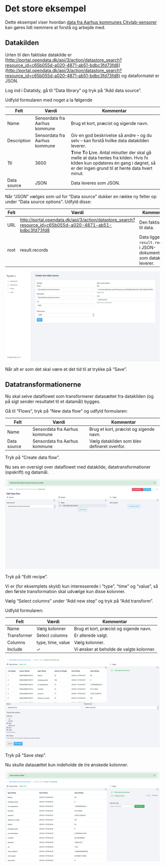 # Det store eksempel

Dette eksempel viser hvordan [data fra Aarhus kommunes
Citylab-sensorer](https://portal.opendata.dk/dataset/sensordata/resource/c65b055d-a020-4871-ab51-bdbc3fd73fd8)
kan gøres lidt nemmere at forstå og arbejde med.

## Datakilden

Urlen til den faktiske datakilde er
[http://portal.opendata.dk/api/3/action/datastore_search?resource_id=c65b055d-a020-4871-ab51-bdbc3fd73fd8](http://portal.opendata.dk/api/3/action/datastore_search?resource_id=c65b055d-a020-4871-ab51-bdbc3fd73fd8)
og dataformatet er JSON.

Log ind i Datatidy, gå til “Data library” og tryk på “Add data source”.

Udfyld formularen med noget a la følgende

| Felt        | Værdi                         | Kommentar                                                                                                                                                                                 |
|-------------|-------------------------------|-------------------------------------------------------------------------------------------------------------------------------------------------------------------------------------------|
| Name        | Sensordata fra Aarhus kommune | Brug et kort, præcist og sigende navn.                                                                                                                                                    |
| Description | Sensordata fra Aarhus kommune | Giv en god beskrivelse så andre – og du selv – kan forstå hvilke data datakilden leverer.                                                                                                 |
| Ttl         | 3600                          | **T**ime **T**o **L**ive. Antal minutter der skal gå melle at data hentes fra kilden. Hvis fx kilden kun opdateres én gang i døgnet, så er der ingen grund til at hente data hvert minut. |
| Data source | JSON                          | Data leveres som JSON.                                                                                                                                                                    |

Når “JSON” vælges som ud for “Data source” dukker en række ny felter op under “Data source options”. Udfyld disse:

| Felt | Værdi                                                                                                    | Kommentar                                                                  |
|------|----------------------------------------------------------------------------------------------------------|----------------------------------------------------------------------------|
| URL  | http://portal.opendata.dk/api/3/action/datastore_search?resource_id=c65b055d-a020-4871-ab51-bdbc3fd73fd8 | Den faktisk url til data.                                                  |
| root | result.records                                                                                           | Data ligger i ``result.records`` i JSON-dokumentet som datakilden leverer. |

![Create data source][create_data_source_002]

Når alt er som det skal være et det tid til at trykke på “Save”.

## Datatransformationerne

Nu skal selve dataflowet som transformerer datasættet fra datakilden (og på sigt
sender resultatet til et datamål) bygges.

Gå til “Flows”, tryk på “New data flow” og udfyld formularen:

| Felt        | Værdi                         | Kommentar                                   |
|-------------|-------------------------------|---------------------------------------------|
| Name        | Sensordata fra Aarhus kommune | Brug et kort, præcist og sigende navn.      |
| Data source | Sensordata fra Aarhus kommune | Vælg datakilden som blev defineret ovenfor. |

Tryk på “Create data flow”.

Nu ses en oversigt over dataflowet med datakilde, datatransformationer (opskrift) og datamål.

![Edit data flow][edit_data_flow]

Tryk på “Edit recipe”.

Vi er (for eksemplets skyld) kun interesserede i “type”, “time” og “value”, så den første transformation skal udvælge kun disse kolonner.

Vælg “Select columns” under “Add new step” og tryk på “Add transform”.

Udfyld formularen:

| Felt        | Værdi             | Kommentar                                |
|-------------|-------------------|------------------------------------------|
| Name        | Vælg kolonner     | Brug et kort, præcist og sigende navn.   |
| Transformer | Select columns    | Er allerede valgt.                       |
| Columns     | type, time, value | Vælg kolonner.                           |
| Include     | ✓                 | Vi ønsker at beholde de valgte kolonner. |

![Select columns][select_columns_flow]

Tryk på “Save step”.

Nu skulle datasættet kun indeholde de tre ønskede kolonner.

![Select columns][data_flow_step_1]


[create_data_source_000]: Screenshot_2019-12-16%20New%20data%20source%20Datatidy.png
[create_data_source_001]: Screenshot_2019-12-16%20New%20data%20source%20Datatidy(1).png
[create_data_source_002]: Screenshot_2019-12-16%20New%20data%20source%20Datatidy(2).png
[edit_data_flow]: Screenshot_2019-12-16%20Edit%20Data%20flow%20Datatidy.png
[select_columns_flow]: Screenshot_2019-12-16%20Add%20transform%20Datatidy(1).png
[data_flow_step_1]: Screenshot_2019-12-16%20Data%20flow%20recipe%20step%20Datatidy(2).png

[not_used_image]: Screenshot_2019-12-16%20Add%20transform%20Datatidy(2).png
[not_used_image]: Screenshot_2019-12-16%20Add%20transform%20Datatidy.png
[not_used_image]: Screenshot_2019-12-16%20Create%20new%20flow%20Datatidy(1).png
[not_used_image]: Screenshot_2019-12-16%20Create%20new%20flow%20Datatidy.png
[not_used_image]: Screenshot_2019-12-16%20Data%20flow%20recipe%20step%20Datatidy(1).png
[not_used_image]: Screenshot_2019-12-16%20Data%20flow%20recipe%20step%20Datatidy(2).png
[not_used_image]: Screenshot_2019-12-16%20Data%20flow%20recipe%20step%20Datatidy(3).png
[not_used_image]: Screenshot_2019-12-16%20Data%20flow%20recipe%20step%20Datatidy(4).png
[not_used_image]: Screenshot_2019-12-16%20Data%20flow%20recipe%20step%20Datatidy(5).png
[not_used_image]: Screenshot_2019-12-16%20Data%20flow%20recipe%20step%20Datatidy.png
[not_used_image]: Screenshot_2019-12-16%20Edit%20Data%20flow%20Datatidy.png
[not_used_image]: Screenshot_2019-12-16%20New%20data%20source%20Datatidy(1).png
[not_used_image]: Screenshot_2019-12-16%20New%20data%20source%20Datatidy(2).png
[not_used_image]: Screenshot_2019-12-16%20New%20data%20source%20Datatidy.png
